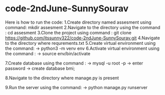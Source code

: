 # code-2ndJune-SunnySourav

Here is how to run the code:
1.Create directory named assesment using command:   mkdir assesment
2.Navigate to the directory using the command : cd assesment
3.Clone the project using command : git clone https://github.com/itssunny322/code-2ndJune-SunnySourav.git
4.Navigate to the directory where requrements.txt
5.Create virtual environment using the command:
    ->  python3 -m venv env
6.Activate virtual environment using the command :
    -> source env/bin/activate
    
7.Create database using the command :
    -> mysql -u root -p 
    -> enter password
    -> create database bmi;
    
8.Navigate to the directory where manage.py is present

9.Run the server using the command:
    -> python manage.py runserver
    
    
